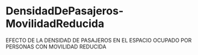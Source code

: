 # DensidadDePasajeros-MovilidadReducida
EFECTO DE LA DENSIDAD DE PASAJEROS EN EL ESPACIO OCUPADO POR PERSONAS CON MOVILIDAD REDUCIDA   

